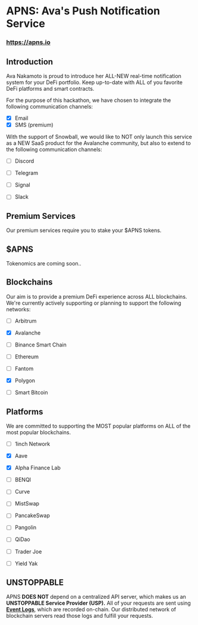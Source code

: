# APNS: Ava's Push Notification Service

### https://apns.io


## Introduction

Ava Nakamoto is proud to introduce her ALL-NEW real-time notification system for your DeFi portfolio. Keep up-to-date with ALL of you favorite DeFi platforms and smart contracts.

For the purpose of this hackathon, we have chosen to integrate the following communication channels:

- [x] Email
- [x] SMS (premium)

With the support of Snowball, we would like to NOT only launch this service as a NEW SaaS product for the Avalanche community, but also to extend to the following communication channels:

- [ ] Discord
- [ ] Telegram
- [ ] Signal
- [ ] Slack


## Premium Services

Our premium services require you to stake your $APNS tokens.


## $APNS

Tokenomics are coming soon..


## Blockchains

Our aim is to provide a premium DeFi experience across ALL blockchains.
We're currently actively supporting or planning to support the following networks:

- [ ] Arbitrum
- [x] Avalanche
- [ ] Binance Smart Chain
- [ ] Ethereum
- [ ] Fantom
- [x] Polygon
- [ ] Smart Bitcoin


## Platforms

We are committed to supporting the MOST popular platforms on ALL of the most popular blockchains.

- [ ] 1inch Network
- [x] Aave
- [x] Alpha Finance Lab
- [ ] BENQI
- [ ] Curve
- [ ] MistSwap
- [ ] PancakeSwap
- [ ] Pangolin
- [ ] QiDao
- [ ] Trader Joe
- [ ] Yield Yak


## UNSTOPPABLE

APNS **DOES NOT** depend on a centralized API server, which makes us an **UNSTOPPABLE Service Provider (USP).**
All of your requests are sent using **[Event Logs]()**, which are recorded on-chain.
Our distributed network of blockchain servers read those logs and fulfill your requests.
